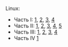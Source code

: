 Linux:
-  Часть I: [1](https://habr.com/post/99041/ "BASH: основы навигации (вступление)"), [2](https://habr.com/post/99291/ "Управление файлами и директориями"), [3](https://habr.com/post/99653/ "Ссылки, а также удаление файлов и директорий"), [4](https://habr.com/post/99827/ "Glob-подстановки  (итоги и ссылки)")
- Часть II: [1](https://habr.com/post/102442/ "Регулярные выражения (вступление)"), [2](https://habr.com/post/105495/ "Назначения папок, поиск файлов"), [3](https://habr.com/post/105657/ "Управление процессами"), [4](https://habr.com/post/105926/ "Обработка текста и перенаправления"), [5](https://habr.com/post/107981/ "Модули ядра (итоги и ссылки)")
- Часть III: [1](https://habr.com/post/108764/ "Документация (вступление)"), [2](https://habr.com/post/109392/ "Модель прав доступа"), [3](https://habr.com/post/110012/ "Управление аккаунтами"), [4](https://habr.com/post/110697/ "Настройка окружения (итоги и ссылки)")
- Часть IV [1](https://habr.com/ru/articles/116907/)
